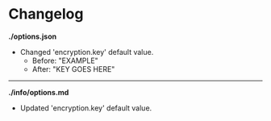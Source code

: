 # Changelog

**./options.json**
* Changed 'encryption.key' default value.
	* Before: "EXAMPLE"
	* After: "KEY GOES HERE"

---

**./info/options.md**
* Updated 'encryption.key' default value.

